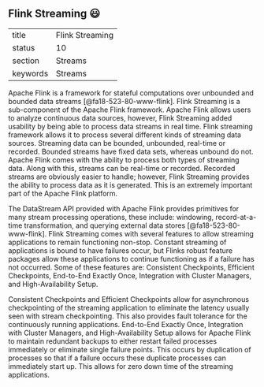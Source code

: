 ## Flink Streaming :smiley:


|          |                     |
| -------- | ------------------- |
| title    | Flink Streaming     | 
| status   | 10                  |
| section  | Streams             |
| keywords | Streams             |


Apache Flink is a framework for stateful computations over unbounded and bounded data streams [@fa18-523-80-www-flink].  Flink Streaming is a sub-component of the Apache Flink framework.  Apache Flink allows users to analyze continuous data sources, however, Flink Streaming added usability by being able to process data streams in real time.  Flink streaming framework allows it to process several different kinds of streaming data sources.  Streaming data can be bounded, unbounded, real-time or recorded.  Bounded streams have fixed data sets, whereas unbound do not.  Apache Flink comes with the ability to process both types of streaming data.  Along with this, streams can be real-time or recorded.  Recorded streams are obviously easier to handle; however, Flink Streaming provides the ability to process data as it is generated.  This is an extremely important part of the Apache Flink platform.

The DataStream API provided with Apache Flink provides primitives for many stream processing operations, these include:  windowing, record-at-a-time transformation, and querying external data stores [@fa18-523-80-www-flink].  Flink Streaming comes with several features to allow streaming applications to remain functioning non-stop.  Constant streaming of applications is bound to have failures occur, but Flinks robust feature packages allow these applications to continue functioning as if a failure has not occurred.  Some of these features are:  Consistent Checkpoints, Efficient Checkpoints, End-to-End Exactly Once, Integration with Cluster Managers, and High-Availability Setup.  

Consistent Checkpoints and Efficient Checkpoints allow for asynchronous checkpointing of the streaming application to eliminate the latency usually seen with stream checkpointing.  This also provides fault tolerance for the continuously running applications.  End-to-End Exactly Once, Integration with Cluster Managers, and High-Availability Setup allows for Apache Flink to maintain redundant backups to either restart failed processes immediately or eliminate single failure points.  This occurs by duplication of processes so that if a failure occurs these duplicate processes can immediately start up.  This allows for zero down time of the streaming applications.
